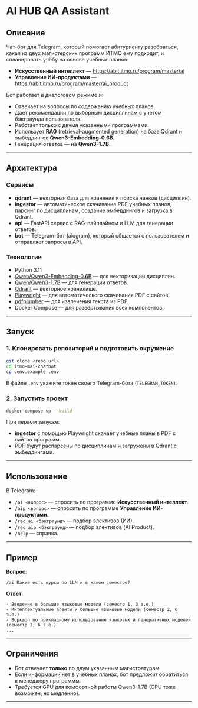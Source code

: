 # AI HUB QA Assistant

## Описание

Чат-бот для Telegram, который помогает абитуриенту разобраться, какая из двух магистерских программ ИТМО ему подходит, и спланировать учёбу на основе учебных планов:

- **Искусственный интеллект** — https://abit.itmo.ru/program/master/ai  
- **Управление ИИ-продуктами** — https://abit.itmo.ru/program/master/ai_product  

Бот работает в диалоговом режиме и:
- Отвечает на вопросы по содержанию учебных планов.
- Дает рекомендации по выборным дисциплинам с учетом бэкграунда пользователя.
- Работает только с двумя указанными программами.
- Использует **RAG** (retrieval-augmented generation) на базе Qdrant и эмбеддингов **Qwen3-Embedding-0.6B**.
- Генерация ответов — на **Qwen3-1.7B**.

---

## Архитектура

### Сервисы
- **qdrant** — векторная база для хранения и поиска чанков (дисциплин).
- **ingestor** — автоматическое скачивание PDF учебных планов, парсинг по дисциплинам, создание эмбеддингов и загрузка в Qdrant.
- **api** — FastAPI сервис с RAG-пайплайном и LLM для генерации ответов.
- **bot** — Telegram-бот (aiogram), который общается с пользователем и отправляет запросы в API.

### Технологии
- Python 3.11
- [Qwen/Qwen3-Embedding-0.6B](https://huggingface.co/Qwen/Qwen3-Embedding-0.6B) — для векторизации дисциплин.
- [Qwen/Qwen3-1.7B](https://huggingface.co/Qwen/Qwen3-1.7B) — для генерации ответов.
- [Qdrant](https://qdrant.tech/) — векторное хранилище.
- [Playwright](https://playwright.dev/python/) — для автоматического скачивания PDF с сайтов.
- [pdfplumber](https://github.com/jsvine/pdfplumber) — для извлечения текста из PDF.
- Docker Compose — для развёртывания всех компонентов.

---

## Запуск

### 1. Клонировать репозиторий и подготовить окружение
```bash
git clone <repo_url>
cd itmo-mai-chatbot
cp .env.example .env
````

В файле `.env` укажите токен своего Telegram-бота (`TELEGRAM_TOKEN`).

### 2. Запустить проект

```bash
docker compose up --build
```

При первом запуске:

* **ingestor** с помощью Playwright скачает учебные планы в PDF с сайтов программ.
* PDF будут распарсены по дисциплинам и загружены в Qdrant с эмбеддингами.

---

## Использование

В Telegram:

* `/ai <вопрос>` — спросить по программе **Искусственный интеллект**.
* `/aip <вопрос>` — спросить по программе **Управление ИИ-продуктами**.
* `/rec_ai <бэкграунд>` — подбор элективов (ИИ).
* `/rec_aip <бэкграунд>` — подбор элективов (AI Product).
* `/help` — справка.

---

## Пример

**Вопрос**:

```
/ai Какие есть курсы по LLM и в каком семестре?
```

**Ответ**:

```
- Введение в большие языковые модели (семестр 1, 3 з.е.)
- Интеллектуальные агенты и большие языковые модели (семестр 2, 6 з.е.)
- Воркшоп по прикладному использованию языковых и генеративных моделей (семестр 2, 6 з.е.)
...
```

---

## Ограничения

* Бот отвечает **только** по двум указанным магистратурам.
* Если информации нет в учебных планах, бот предложит обратиться к менеджеру программы.
* Требуется GPU для комфортной работы Qwen3-1.7B (CPU тоже возможен, но медленно).

---